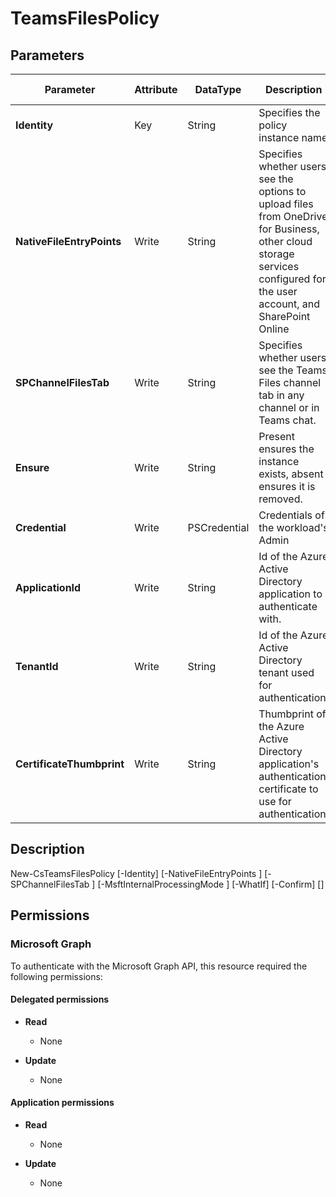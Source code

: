 ﻿# TeamsFilesPolicy

## Parameters

| Parameter | Attribute | DataType | Description | Allowed Values |
| --- | --- | --- | --- | --- |
| **Identity** | Key | String | Specifies the policy instance name | |
| **NativeFileEntryPoints** | Write | String | Specifies whether users see the options to upload files from OneDrive for Business, other cloud storage services configured for the user account, and SharePoint Online | `Enabled`, `Disabled` |
| **SPChannelFilesTab** | Write | String | Specifies whether users see the Teams Files channel tab in any channel or in Teams chat. | `Enabled`, `Disabled` |
| **Ensure** | Write | String | Present ensures the instance exists, absent ensures it is removed. | `Present`, `Absent` |
| **Credential** | Write | PSCredential | Credentials of the workload's Admin | |
| **ApplicationId** | Write | String | Id of the Azure Active Directory application to authenticate with. | |
| **TenantId** | Write | String | Id of the Azure Active Directory tenant used for authentication. | |
| **CertificateThumbprint** | Write | String | Thumbprint of the Azure Active Directory application's authentication certificate to use for authentication. | |


## Description


New-CsTeamsFilesPolicy [-Identity] <string> [-NativeFileEntryPoints <string>] [-SPChannelFilesTab <string>] [-MsftInternalProcessingMode <string>] [-WhatIf] [-Confirm] [<CommonParameters>]


## Permissions

### Microsoft Graph

To authenticate with the Microsoft Graph API, this resource required the following permissions:

#### Delegated permissions

- **Read**

    - None

- **Update**

    - None

#### Application permissions

- **Read**

    - None

- **Update**

    - None


